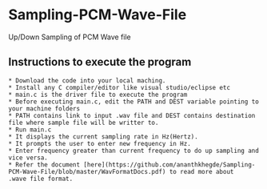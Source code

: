 # Sampling-PCM-Wave-File
Up/Down Sampling of PCM Wave file

## Instructions to execute the program

    * Download the code into your local maching.
    * Install any C compiler/editor like visual studio/eclipse etc
    * main.c is the driver file to execute the program
    * Before executing main.c, edit the PATH and DEST variable pointing to your machine folders
    * PATH contains link to input .wav file and DEST contains destination file where sample file will be writter to.
    * Run main.c
    * It displays the current sampling rate in Hz(Hertz).
    * It prompts the user to enter new frequency in Hz.
    * Enter frequency greater than current frequency to do up sampling and vice versa.
    * Refer the document [here](https://github.com/ananthkhegde/Sampling-PCM-Wave-File/blob/master/WavFormatDocs.pdf) to read more about         .wave file format.
